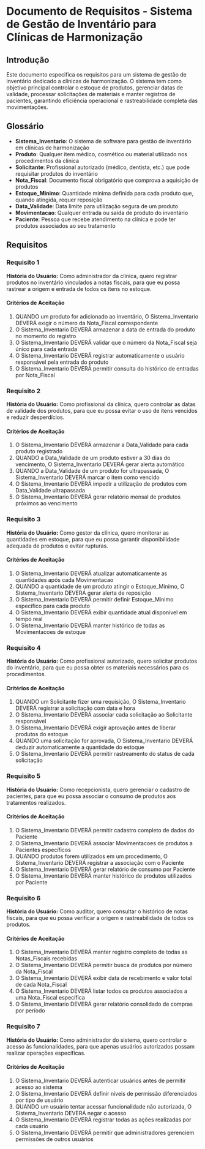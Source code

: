 # Documento de Requisitos - Sistema de Gestão de Inventário para Clínicas de Harmonização

## Introdução

Este documento especifica os requisitos para um sistema de gestão de inventário dedicado a clínicas de harmonização. O sistema tem como objetivo principal controlar o estoque de produtos, gerenciar datas de validade, processar solicitações de materiais e manter registros de pacientes, garantindo eficiência operacional e rastreabilidade completa das movimentações.

## Glossário

- **Sistema_Inventario**: O sistema de software para gestão de inventário em clínicas de harmonização
- **Produto**: Qualquer item médico, cosmético ou material utilizado nos procedimentos da clínica
- **Solicitante**: Profissional autorizado (médico, dentista, etc.) que pode requisitar produtos do inventário
- **Nota_Fiscal**: Documento fiscal obrigatório que comprova a aquisição de produtos
- **Estoque_Minimo**: Quantidade mínima definida para cada produto que, quando atingida, requer reposição
- **Data_Validade**: Data limite para utilização segura de um produto
- **Movimentacao**: Qualquer entrada ou saída de produto do inventário
- **Paciente**: Pessoa que recebe atendimento na clínica e pode ter produtos associados ao seu tratamento

## Requisitos

### Requisito 1

**História do Usuário:** Como administrador da clínica, quero registrar produtos no inventário vinculados a notas fiscais, para que eu possa rastrear a origem e entrada de todos os itens no estoque.

#### Critérios de Aceitação

1. QUANDO um produto for adicionado ao inventário, O Sistema_Inventario DEVERÁ exigir o número da Nota_Fiscal correspondente
2. O Sistema_Inventario DEVERÁ armazenar a data de entrada do produto no momento do registro
3. O Sistema_Inventario DEVERÁ validar que o número da Nota_Fiscal seja único para cada entrada
4. O Sistema_Inventario DEVERÁ registrar automaticamente o usuário responsável pela entrada do produto
5. O Sistema_Inventario DEVERÁ permitir consulta do histórico de entradas por Nota_Fiscal

### Requisito 2

**História do Usuário:** Como profissional da clínica, quero controlar as datas de validade dos produtos, para que eu possa evitar o uso de itens vencidos e reduzir desperdícios.

#### Critérios de Aceitação

1. O Sistema_Inventario DEVERÁ armazenar a Data_Validade para cada produto registrado
2. QUANDO a Data_Validade de um produto estiver a 30 dias do vencimento, O Sistema_Inventario DEVERÁ gerar alerta automático
3. QUANDO a Data_Validade de um produto for ultrapassada, O Sistema_Inventario DEVERÁ marcar o item como vencido
4. O Sistema_Inventario DEVERÁ impedir a utilização de produtos com Data_Validade ultrapassada
5. O Sistema_Inventario DEVERÁ gerar relatório mensal de produtos próximos ao vencimento

### Requisito 3

**História do Usuário:** Como gestor da clínica, quero monitorar as quantidades em estoque, para que eu possa garantir disponibilidade adequada de produtos e evitar rupturas.

#### Critérios de Aceitação

1. O Sistema_Inventario DEVERÁ atualizar automaticamente as quantidades após cada Movimentacao
2. QUANDO a quantidade de um produto atingir o Estoque_Minimo, O Sistema_Inventario DEVERÁ gerar alerta de reposição
3. O Sistema_Inventario DEVERÁ permitir definir Estoque_Minimo específico para cada produto
4. O Sistema_Inventario DEVERÁ exibir quantidade atual disponível em tempo real
5. O Sistema_Inventario DEVERÁ manter histórico de todas as Movimentacoes de estoque

### Requisito 4

**História do Usuário:** Como profissional autorizado, quero solicitar produtos do inventário, para que eu possa obter os materiais necessários para os procedimentos.

#### Critérios de Aceitação

1. QUANDO um Solicitante fizer uma requisição, O Sistema_Inventario DEVERÁ registrar a solicitação com data e hora
2. O Sistema_Inventario DEVERÁ associar cada solicitação ao Solicitante responsável
3. O Sistema_Inventario DEVERÁ exigir aprovação antes de liberar produtos do estoque
4. QUANDO uma solicitação for aprovada, O Sistema_Inventario DEVERÁ deduzir automaticamente a quantidade do estoque
5. O Sistema_Inventario DEVERÁ permitir rastreamento do status de cada solicitação

### Requisito 5

**História do Usuário:** Como recepcionista, quero gerenciar o cadastro de pacientes, para que eu possa associar o consumo de produtos aos tratamentos realizados.

#### Critérios de Aceitação

1. O Sistema_Inventario DEVERÁ permitir cadastro completo de dados do Paciente
2. O Sistema_Inventario DEVERÁ associar Movimentacoes de produtos a Pacientes específicos
3. QUANDO produtos forem utilizados em um procedimento, O Sistema_Inventario DEVERÁ registrar a associação com o Paciente
4. O Sistema_Inventario DEVERÁ gerar relatório de consumo por Paciente
5. O Sistema_Inventario DEVERÁ manter histórico de produtos utilizados por Paciente

### Requisito 6

**História do Usuário:** Como auditor, quero consultar o histórico de notas fiscais, para que eu possa verificar a origem e rastreabilidade de todos os produtos.

#### Critérios de Aceitação

1. O Sistema_Inventario DEVERÁ manter registro completo de todas as Notas_Fiscais recebidas
2. O Sistema_Inventario DEVERÁ permitir busca de produtos por número da Nota_Fiscal
3. O Sistema_Inventario DEVERÁ exibir data de recebimento e valor total de cada Nota_Fiscal
4. O Sistema_Inventario DEVERÁ listar todos os produtos associados a uma Nota_Fiscal específica
5. O Sistema_Inventario DEVERÁ gerar relatório consolidado de compras por período

### Requisito 7

**História do Usuário:** Como administrador do sistema, quero controlar o acesso às funcionalidades, para que apenas usuários autorizados possam realizar operações específicas.

#### Critérios de Aceitação

1. O Sistema_Inventario DEVERÁ autenticar usuários antes de permitir acesso ao sistema
2. O Sistema_Inventario DEVERÁ definir níveis de permissão diferenciados por tipo de usuário
3. QUANDO um usuário tentar acessar funcionalidade não autorizada, O Sistema_Inventario DEVERÁ negar o acesso
4. O Sistema_Inventario DEVERÁ registrar todas as ações realizadas por cada usuário
5. O Sistema_Inventario DEVERÁ permitir que administradores gerenciem permissões de outros usuários
